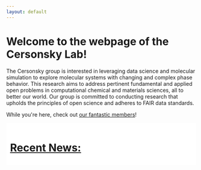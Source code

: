 ```yaml
---
layout: default
---
```


# **Welcome to the webpage of the Cersonsky Lab!**

The Cersonsky group is interested in leveraging data science and molecular simulation to explore molecular systems with changing and complex phase behavior. This research aims to address pertinent fundamental and applied open problems in computational chemical and materials sciences, all to better our world. Our group is committed to conducting research that upholds the principles of open science and adheres to FAIR data standards.

While you're here, check out <a href="/members">our fantastic members</a>!

<!-- The following is the style code for the news bulletin object on the landing page-->
<style>
.news-bulletin {
  max-width: 100%;
  padding: 10px;
  background-color: white;
  overflow-x: auto;
}

.news-container {
  display: flex;
  flex-wrap: wrap;
  gap: 20px;
  justify-content: space-around;
}

.news-card {
  flex-shrink: 0;
  width: 250px;
  height: 380px;
  padding: 15px;
  background-color: white;
  border-radius: 10px;
  box-shadow: 2px 2px 10px rgba(0,0,0,0.1);
}

.news-card img {
  width: 100%;
  height: 200px;
  border-radius: 8px;
  margin-top: 10px;
  object-fit: cover;
</style>

<!-- This code displays the news bulletin itself:
* To add posts to the news bulletin, add a new section to news/newsposts.json file, preferably at the top (though order does not matter)
* To add an image to the post, add your image to assets/news and link it appropriately in the newspost.json section
* The posts in the .json file are loaded by date, so the correct dating of the posts matters!-->

<div class="news-bulletin">
  <h1><a href="/news">Recent News:</a></h1>
  <div id="news-list" class="news-container"></div>
</div>

<script>
  fetch('/news/newsposts.json')
    .then(response => response.json())
    .then(data => {
      const newsList = document.getElementById('news-list');

      // Sort by date (most recent first)
      data.sort((a, b) => new Date(b.date) - new Date(a.date));

      // Slice top 4 posts, here is where you can change the number of posts to be featured
      const latestNews = data.slice(0, 4);

      latestNews.forEach(post => {
        const card = document.createElement('div');
        card.className = 'news-card';
        card.innerHTML = `
          <strong>${post.title}</strong><br>
          <em>${post.date}</em>
          ${post.image ? `<img src="${post.image}" alt="${post.title}">` : ''}
          <p style="display: -webkit-box; -webkit-line-clamp: 6; -webkit-box-orient: vertical;overflow: hidden;">${post.content}</p>
        `;
        newsList.appendChild(card);
      });
    })
    .catch(error => console.error('Error loading news:', error));
</script>
